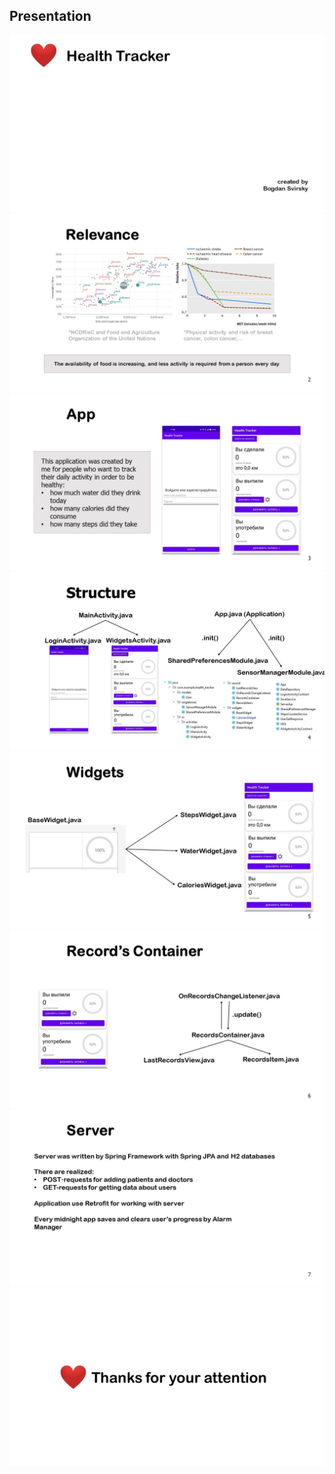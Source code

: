 ## Presentation
![](/presentation/slide1.JPG)
![](/presentation/slide2.JPG)
![](/presentation/slide3.JPG)
![](/presentation/slide4.JPG)
![](/presentation/slide5.JPG)
![](/presentation/slide6.JPG)
![](/presentation/slide7.JPG)
![](/presentation/slide8.JPG)